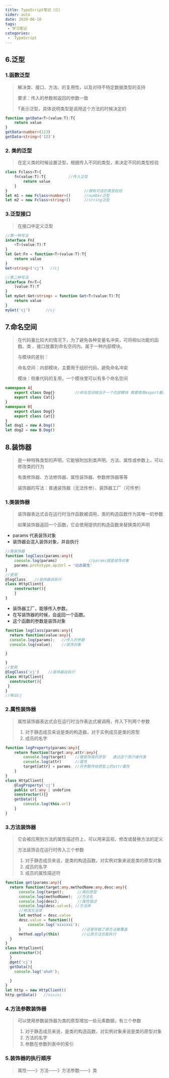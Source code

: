 ```yaml
---
title: TypeScript笔记（三）
sider: auto
date: 2020-06-10
tags:
 - 学习笔记
categories:
 -  TypeScript
---
```


## 6.泛型

### 1.函数泛型

> 解决类、接口、方法、的复用性，以及对待不特定数据类型的支持
>
> 要求：传入的参数和返回的参数一致
>
> T表示泛型，具体说明类型是调用这个方法的时候决定的

```typescript
function getData<T>(value:T):T{
    return value
}
getData<number>(123)
getData<string>('123')         
```

### 2. 类的泛型

> 在定义类的时候设置泛型，根据传入不同的类型，来决定不同的类型校验

```typescript
class Fclass<T>{
    fn(value:T):T{          //传入泛型 
        return value
    }
}  								   //拥有可选的类型校验
let m1 = new Fclass<number>()      //number泛型
let m2 = new Fclass<string>()      //string泛型
```

### 3.泛型接口

> 在接口中定义泛型

```typescript
//第一种写法
interface Fn{
    <T>(value:T):T
}
let Get:Fn = function<T>(value:T):T{
    return value
}
Get<string>('cj')   //cj

//第二种写法
interface Fn<T>{
    (value:T):T
}
let myGet:Get<string> = function Get<T>(value:T):T{
    return value
}
myGet('cj')       //cj
```

 ## 7.命名空间

> 在代码量比较大的情况下，为了避免各种变量名冲突，可将相似功能的函数、类 、接口放置到命名空间内。属于一种内部模块。
>
> 与模块的差别：
>
> 命名空间：内部模块，主要用于组织代码，避免命名冲突
>
> 模块：侧重代码的复用，一个模块里可以有多个命名空间

```typescript
namespace A{
    export class Dog{}         //命名空间相当于一个内部模块 需要使用export暴露出去
    export class Cat{}
}
namespace B{
    export class Dog{}
    export class Cat{}
}
let dog1 = new A.Dog()
let dog2 = new B.Dog()
```

## 8.装饰器

> 是一种特殊类型的声明，它能够附加到类声明、方法、属性或参数上，可以修改类的行为
>
> 有类修饰器、方法修饰器、属性装饰器、参数修饰器等等
>
> 装饰器的写法：普通装饰器（无法传参）、装饰器工厂（可传参）

### 1.类装饰器

> 装饰器表达式会在运行时当作函数被调用，类的构造函数作为其唯一的参数
>
> 如果装饰器返回一个函数，它会使用提供的构造函数来替换类的声明

+ params 代表装饰对象
+ 装饰器会混入装饰对象，并自执行

```typescript
//类装饰器 
function logClass(params:any){
    console.log(params)              //params就是装饰对象
    params.prototype.apiUrl = '动态属性'
}
//使用
@logClass    //装饰器自执行
class HttpClient{
    constructor(){
    }
}
```

+ 装饰器工厂，能够传入参数。
+ 在写装饰器的时候，会返回一个函数。
+ 这个函数的参数是装饰对象

```typescript
function logClass(params:any){
  return function(value:any){
  console.log(params);   //传入的参数
  console.log(value);    //装饰对象

}

}
//使用
@logClass('cj')    //装饰器自执行
class HttpClient{
  constructor(){
 }
}                
//输出cj
```

### 2.属性装饰器

> 属性装饰器表达式会在运行时当作表达式被调用，传入下列两个参数
>
> 1. 对于静态成员来说是类的构造器，对于实例成员是类的原型
> 2. 成员的名字

```typescript
function logProperty(params:any){
    return function(target:any,attr:any){
        console.log(target)    //被装饰类的原型   通过这个简介操作类
        console.log(attr)      //属性
        target[attr] = params  //将参数传给原型上的attr属性
    }
}
class HttpClient{
    @logProperty('cj')
    public url:any | undefine
    constructor(){}
    getData(){
        console.log(this.url)
    }
}
```

### 3.方法装饰器

> 它会被应用到方法的属性描述符上，可以用来监视、修改或替换方法的定义
>
> 方法装饰会在运行时传入三个参数
>
> 1. 对于静态成员来说，是类的构造函数，对实例对象来说是类的原型对象
> 2. 成员的名字
> 3. 成员的属性描述符

```typescript
function get(params:any){
  return function(target:any,methodName:any,desc:any){
      console.log(target);      //类的原型
      console.log(methodName);  //方法名
      console.log(desc);        //属性描述
      console.log(desc.value); //方法体
      //修改方法体
      let method = desc.value
      desc.value = function(){
          console.log('xixixxi');
      }                           //这里导致了原方法被覆盖
      method.apply(this)          //让原方法也能执行
  }
}
class HttpClient{
  constructor(){
  }
  @get('cj')
  getData(){
    console.log('ahah');
    
  }
}
let http = new HttpClient()
http.getData()   //xixixi
```

### 4.方法参数装饰器

> 可以使用参数装饰器为类的原型增加一些元素数据，有三个参数
>
> 1. 对于静态成员来说，是类的构造函数，对实例对象来说是类的原型对象
> 2. 方法的名字
> 3. 参数在参数列表中的索引

### 5.装饰器的执行顺序

> 属性——》方法——》方法参数——》类